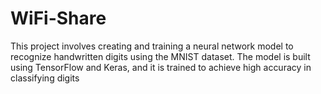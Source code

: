 # WiFi-Share

This project involves creating and training a neural network model to recognize handwritten digits
using the MNIST dataset. The model is built using TensorFlow and Keras, and it is trained to achieve
high accuracy in classifying digits
